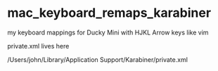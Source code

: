 # mac_keyboard_remaps_karabiner
my keyboard mappings for Ducky Mini with HJKL Arrow keys like vim

private.xml lives here

/Users/john/Library/Application Support/Karabiner/private.xml
